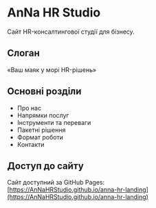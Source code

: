 # AnNa HR Studio

Сайт HR-консалтингової студії для бізнесу.

## Слоган

«Ваш маяк у морі HR-рішень»

## Основні розділи

- Про нас  
- Напрямки послуг  
- Інструменти та переваги  
- Пакетні рішення  
- Формат роботи  
- Контакти  

## Доступ до сайту

Сайт доступний за GitHub Pages:  
[https://AnNaHRStudio.github.io/anna-hr-landing](https://AnNaHRStudio.github.io/anna-hr-landing)
